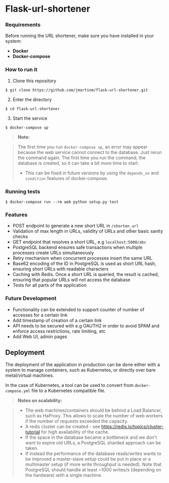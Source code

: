 Flask-url-shortener
================

### Requirements

Before running the URL shortener, make sure you have installed in your system:

- **Docker**
- **Docker-compose**

### How to run it

1. Clone this repository
```
$ git clone https://github.com/jmartinm/flask-url-shortener.git
```

2. Enter the directory
```
$ cd flask-url-shortener
``` 

3. Start the service
```
$ docker-compose up
```

> **Note:**

> The first time you run `docker-compose up`, an error may appear because the web service cannot connect to the database. Just rerun the command again. The first time you run the command, the database is created, so it can take a bit more time to start.
> - This can be fixed in future versions by using the `depends_on` and `condition` features of docker-compose.

### Running tests

```
$ docker-compose run --rm web python setup.py test
```

### Features

- POST endpoint to generate a new short URL in `/shorten_url`
- Validation of max length in URLs, validity of URLs and other basic sanity checks
- GET endpoint that resolves a short URL, e.g `localhost:5000/abc`
- PostgreSQL backend ensures safe transactions when multiple processes create URLs simultaneously
- Retry mechanism when concurrent processes insert the same URL
- Base62 encoding of the ID in PostgreSQL is used as short URL hash, ensuring short URLs with readable characters
- Caching with Redis. Once a short URL is queried, the result is cached, ensuring that popular URLs will not access the database
- Tests for all parts of the application

### Future Development

- Functionality can be extended to support counter of number of accesses for a certain link
- Add timestamp of creation of a certain link
- API needs to be secured with e.g OAUTH2 in order to avoid SPAM and enforce access restrictions, rate limiting, etc
- Add Web UI, admin pages


Deployment
-------------

The deployment of the application in production can be done either with a system to manage containers, such as Kubernetes, or directly over bare metal/virtual machines.

In the case of Kubernetes, a tool can be used to convert from `docker-compose.yml` file to a Kubernetes compatible file.


> **Notes on scalability:**

> - The web machines/containers should be behind a Load Balancer, such as HaProxy. This allows to scale the number of web workers if the number of requests exceeded the capacity.
> - A redis cluster can be created - see https://redis.io/topics/cluster-tutorial for high availability of the cache.
> - If the space in the database became a bottleneck and we don't want to expire old URLs, a PostgreSQL sharded approach can be taken.
> - If instead the performance of the database reads/writes wants to be improved a master-slave setup could be put in place or a multimaster setup (if more write throughput is needed). Note that PostgreSQL should handle at least ~1000 writes/s (depending on the hardware) with a single machine.

